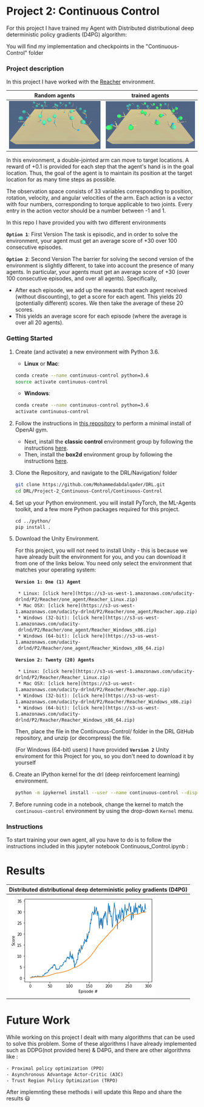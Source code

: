 [//]: # (Image References)

[random_agents]: Continuous-Control/images/random_agents.gif "RA"
[trained_agents]: Continuous-Control/images/trained_agents.gif "TA"
[result]: Continuous-Control/images/d4pg.png "D4PG"


# Project 2: Continuous Control

For this project I have trained my Agent with Distributed distributional deep deterministic policy gradients (D4PG) algorithm:

You will find my implementation and checkpoints in the "Continuous-Control" folder

### Project description
In this project I have worked with the [Reacher](https://github.com/Unity-Technologies/ml-agents/blob/master/docs/Learning-Environment-Examples.md#reacher) environment.

| Random agents| trained agents | 
| ---------- | ---------- |
|![RA][random_agents]|![TA][trained_agents] |

In this environment, a double-jointed arm can move to target locations. A reward of +0.1 is provided for each step that the agent's hand is in the goal location. 
Thus, the goal of the agent is to maintain its position at the target location for as many time steps as possible.

The observation space consists of 33 variables corresponding to position, rotation, velocity, and angular velocities of the arm. Each action is a vector with four numbers,
corresponding to torque applicable to two joints. Every entry in the action vector should be a number between -1 and 1.

In this repo I have provided you with two different environments

**`Option 1`**: First Version
The task is episodic, and in order to solve the environment, your agent must get an average score of +30 over 100 consecutive episodes.

**`Option 2`**: Second Version
The barrier for solving the second version of the environment is slightly different, to take into account the presence of many agents. In particular, your agents must get an average score of +30 (over 100 consecutive episodes, and over all agents). Specifically,

* After each episode, we add up the rewards that each agent received (without discounting), to get a score for each agent. This yields 20 (potentially different) scores. We then take the average of these 20 scores.
* This yields an average score for each episode (where the average is over all 20 agents).

### Getting Started

1. Create (and activate) a new environment with Python 3.6.

	- __Linux__ or __Mac__: 
	```bash
	conda create --name continuous-control python=3.6
	source activate continuous-control
	```
	- __Windows__: 
	```bash
	conda create --name continuous-control python=3.6 
	activate continuous-control
	```
	
2. Follow the instructions in [this repository](https://github.com/openai/gym) to perform a minimal install of OpenAI gym.  
	- Next, install the **classic control** environment group by following the instructions [here](https://github.com/openai/gym#classic-control).
	- Then, install the **box2d** environment group by following the instructions [here](https://github.com/openai/gym#box2d).
	
3. Clone the Repository, and navigate to the DRL/Navigation/  folder
    ```bash
    git clone https://github.com/Mohammedabdalqader/DRL.git
    cd DRL/Project-2_Continuous-Control/Continuous-Control
    ```
4. Set up your Python environment. 
    you will install PyTorch, the ML-Agents toolkit, and a few more Python packages required for this project.
    ```
    cd ../python/
    pip install .
    ```

5. Download the Unity Environment.

    For this project, you will not need to install Unity - this is because we have already built the environment for you, and you can  download it from one of the links below. You need only select the environment that matches your operating system:
	
	**`Version 1: One (1) Agent`**
	
		* Linux: [click here](https://s3-us-west-1.amazonaws.com/udacity-drlnd/P2/Reacher/one_agent/Reacher_Linux.zip)
		* Mac OSX: [click here](https://s3-us-west-1.amazonaws.com/udacity-drlnd/P2/Reacher/one_agent/Reacher.app.zip)
		* Windows (32-bit): [click here](https://s3-us-west-1.amazonaws.com/udacity-
		drlnd/P2/Reacher/one_agent/Reacher_Windows_x86.zip)
		* Windows (64-bit): [click here](https://s3-us-west-1.amazonaws.com/udacity-
		drlnd/P2/Reacher/one_agent/Reacher_Windows_x86_64.zip)
		

	**`Version 2: Twenty (20) Agents`**
	
		* Linux: [click here](https://s3-us-west-1.amazonaws.com/udacity-drlnd/P2/Reacher/Reacher_Linux.zip)
		* Mac OSX: [click here](https://s3-us-west-1.amazonaws.com/udacity-drlnd/P2/Reacher/Reacher.app.zip)
		* Windows (32-bit): [click here](https://s3-us-west-1.amazonaws.com/udacity-drlnd/P2/Reacher/Reacher_Windows_x86.zip)
		* Windows (64-bit): [click here](https://s3-us-west-1.amazonaws.com/udacity-drlnd/P2/Reacher/Reacher_Windows_x86_64.zip)
		
	Then, place the file in the Continuous-Control/ folder in the DRL GitHub repository, and unzip (or decompress) the file.
		
    (For Windows (64-bit) users) I have provided **`Version 2`** Unity enviroment for this Project for you, so you don't need to download it by yourself 


6. Create an IPython kernel for the drl (deep reinforcement learning) environment.
    ```bash
    python -m ipykernel install --user --name continuous-control --display-name "continuous-control"
    ```

7. Before running code in a notebook, change the kernel to match the `continuous-control` environment by using the drop-down `Kernel` menu. 


### Instructions

To start training your own agent, all you have to do is to follow the instructions included in this jupyter notebook Continuous_Control.ipynb :

# Results
| Distributed distributional deep deterministic policy gradients (D4PG) |
| ---------- |
|![D4PG][result]|

# Future Work

While working on this project I dealt with many algorithms that can be used to solve this problem. Some of these algorithms I have already implemented such as DDPG(not provided here) & D4PG, and there are other algorithms like :

	- Proximal policy optimization (PPO) 
	- Asynchronous Advantage Actor-Critic (A3C)
	- Trust Region Policy Optimization (TRPO)
	
After implemnting these methods i will update this Repo and share the results :smiley:	
	

